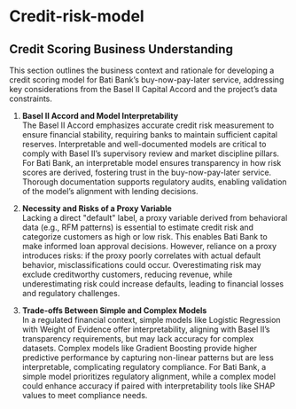 # Credit-risk-model
## Credit Scoring Business Understanding

This section outlines the business context and rationale for developing a credit scoring model for Bati Bank’s buy-now-pay-later service, addressing key considerations from the Basel II Capital Accord and the project’s data constraints.

1. **Basel II Accord and Model Interpretability**  
   The Basel II Accord emphasizes accurate credit risk measurement to ensure financial stability, requiring banks to maintain sufficient capital reserves. Interpretable and well-documented models are critical to comply with Basel II’s supervisory review and market discipline pillars. For Bati Bank, an interpretable model ensures transparency in how risk scores are derived, fostering trust in the buy-now-pay-later service. Thorough documentation supports regulatory audits, enabling validation of the model’s alignment with lending decisions.

2. **Necessity and Risks of a Proxy Variable**  
   Lacking a direct "default" label, a proxy variable derived from behavioral data (e.g., RFM patterns) is essential to estimate credit risk and categorize customers as high or low risk. This enables Bati Bank to make informed loan approval decisions. However, reliance on a proxy introduces risks: if the proxy poorly correlates with actual default behavior, misclassifications could occur. Overestimating risk may exclude creditworthy customers, reducing revenue, while underestimating risk could increase defaults, leading to financial losses and regulatory challenges.

3. **Trade-offs Between Simple and Complex Models**  
   In a regulated financial context, simple models like Logistic Regression with Weight of Evidence offer interpretability, aligning with Basel II’s transparency requirements, but may lack accuracy for complex datasets. Complex models like Gradient Boosting provide higher predictive performance by capturing non-linear patterns but are less interpretable, complicating regulatory compliance. For Bati Bank, a simple model prioritizes regulatory alignment, while a complex model could enhance accuracy if paired with interpretability tools like SHAP values to meet compliance needs.
